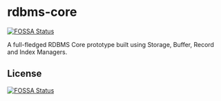# rdbms-core
[![FOSSA Status](https://app.fossa.io/api/projects/git%2Bgithub.com%2Fetushar89%2Frdbms-core.svg?type=shield)](https://app.fossa.io/projects/git%2Bgithub.com%2Fetushar89%2Frdbms-core?ref=badge_shield)

A full-fledged RDBMS Core prototype built using Storage, Buffer, Record and Index Managers.


## License
[![FOSSA Status](https://app.fossa.io/api/projects/git%2Bgithub.com%2Fetushar89%2Frdbms-core.svg?type=large)](https://app.fossa.io/projects/git%2Bgithub.com%2Fetushar89%2Frdbms-core?ref=badge_large)